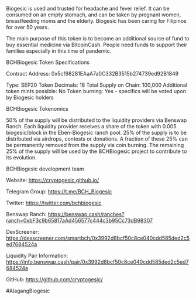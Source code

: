 Biogesic is used and trusted for headache and fever relief. It can be consumed on an empty stomach, and can be taken by pregnant women, breastfeeding moms and the elderly. Biogesic has been caring for Filipinos for over 50 years. 

The main purpose of this token is to become an additional source of fund to buy essential medicine via BitcoinCash.
People need funds to support their families especially in this time of pandemic. 


BCHBiogesic Token Specifications

Contract Address: 0x5cf98281EAaA7a0C332B3515b274739ed92B1849

Type: SEP20
Token Decimals: 18
Total Supply on Chain: 100,000
Additional token mints possible: No
Token burning: Yes - specifics will be voted upon by Biogesic holders


BCHBiogesic Tokenomics

50% of the supply will be distributed to the liquidity providers via Benswap Ranch. Each liquidity provider receives a share of the token with 0.005 biogesic/block in the Eben-Biogesic ranch pool.
25% of the supply is to be distributed via airdrops, contests or donations. A fraction of these 25% can be permanently removed from the supply via coin burning.
The remaining 25% of the supply will be used by the BCHBiogesic project to contribute to its evolution.


BCHBiogesic development team

Website: https://cryptogesic.github.io/

Telegram Group: https://t.me/BCH_Biogesic

Twitter: https://twitter.com/bchbiogesic

Benswap Ranch: https://benswap.cash/ranches?ranch=0xbF3c9b65817aAd456577c444c3b95Cc73dB98307

DexScreener: https://dexscreener.com/smartbch/0x3992d8bcf50c8ce040cdd585ded2c5ed7684524a

Liquidity Pair Information: https://info.benswap.cash/pair/0x3992d8bcf50c8ce040cdd585ded2c5ed7684524a

GitHub: https://github.com/cryptogesic/



#AlagangBiogesic

